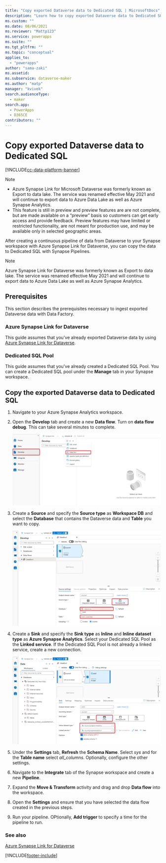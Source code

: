 ```yaml
---
title: "Copy exported Dataverse data to Dedicated SQL | MicrosoftDocs"
description: "Learn how to copy exported Dataverse data to Dedicated SQL with Synapse Pipelines."
ms.custom: ""
ms.date: 08/06/2021
ms.reviewer: "Mattp123"
ms.service: powerapps
ms.suite: ""
ms.tgt_pltfrm: ""
ms.topic: "conceptual"
applies_to: 
  - "powerapps"
author: "sama-zaki"
ms.assetid: 
ms.subservice: dataverse-maker
ms.author: "matp"
manager: "kvivek"
search.audienceType: 
  - maker
search.app: 
  - PowerApps
  - D365CE
contributors: ""
---
```


# Copy exported Dataverse data to Dedicated SQL

[!INCLUDE[cc-data-platform-banner](../../includes/cc-data-platform-banner.md)]

> [!NOTE]
>
> - Azure Synapse Link for Microsoft Dataverse was formerly known as Export to data lake. The service was renamed effective May 2021 and will continue to export data to Azure Data Lake as well as Azure Synapse Analytics.
> - This feature is still in preview and preview features are are not complete, but are made available on a “preview” basis so customers can get early access and provide feedback. Preview features may have limited or restricted functionality, are not meant for production use, and may be available only in selected geographic areas.

After creating a continuous pipeline of data from Dataverse to your Synapse workspace with Azure Synapse Link for Dataverse, you can copy the data to Dedicated SQL with Synapse Pipelines.

> [!NOTE]
> Azure Synapse Link for Dataverse was formerly known as Export to data lake. The service was renamed effective May 2021 and will continue to export data to Azure Data Lake as well as Azure Synapse Analytics.

## Prerequisites

This section describes the prerequisites necessary to ingest exported Dataverse data with Data Factory.

### Azure Synapse Link for Dataverse

This guide assumes that you've already exported Dataverse data by using [Azure Synapse Link for Dataverse](export-to-data-lake.md).

### Dedicated SQL Pool

This guide assumes that you've already created a Dedicated SQL Pool. You can create a Dedicated SQL pool under the **Manage** tab in your Synapse workspace.

## Copy the exported Dataverse data to Dedicated SQL

1. Navigate to your Azure Synapse Analytics workspace.

2. Open the **Develop** tab and create a new **Data flow**. Turn on **data flow debug**. This can take several minutes to complete.

    ![New Synapse Data Flow](media/new-synapse-dataflow.png "New Synapse Data Flow")

3. Create a **Source** and specify the **Source type** as **Workspace DB** and select the **Database** that contains the Dataverse data and **Table** you want to copy.

    ![New Synapse Source](media/new-synapse-source.png "New Synapse Source")

4. Create a **Sink** and specify the **Sink type** as **Inline** and **Inline dataset type** as **Azure Synapse Analytics**. Select your Dedicated SQL Pool as the **Linked service**. If the Dedicated SQL Pool is not already a linked service, create a new connection.

    ![New Synapse Sink](media/new-synapse-sink.png "New Synapse Sink")

5. Under the **Settings** tab, **Refresh** the **Schema Name**. Select *sys* and for the **Table name** select *all_columns*. Optionally, configure the other settings.

6. Navigate to the **Integrate** tab of the Synapse workspace and create a new **Pipeline**.

7. Expand the **Move & Transform** activity and drag and drop **Data flow** into the workspace.

8. Open the **Settings** and ensure that you have selected the data flow created in the previous steps.

9. Run your pipeline. OPtionally, **Add trigger** to specify a time for the pipeline to run.

### See also

[Azure Synapse Link for Dataverse](./export-to-data-lake.md)

[!INCLUDE[footer-include](../../includes/footer-banner.md)]
